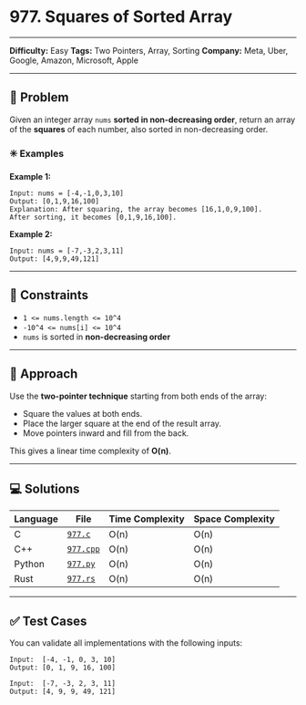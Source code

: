 # 977. Squares of Sorted Array

---
**Difficulty:** Easy
**Tags:** Two Pointers, Array, Sorting
**Company:** Meta, Uber, Google, Amazon, Microsoft, Apple
___
## 🧠 Problem

Given an integer array `nums` **sorted in non-decreasing order**, return an array of the **squares** of each number, also sorted in non-decreasing order.

### ✳️ Examples

**Example 1:**

    Input: nums = [-4,-1,0,3,10]
    Output: [0,1,9,16,100]
    Explanation: After squaring, the array becomes [16,1,0,9,100].
    After sorting, it becomes [0,1,9,16,100].

**Example 2:**

    Input: nums = [-7,-3,2,3,11]
    Output: [4,9,9,49,121]

---
## 📌 Constraints

- `1 <= nums.length <= 10^4`
- `-10^4 <= nums[i] <= 10^4`
- `nums` is sorted in **non-decreasing order**

---

## 🚀 Approach

Use the **two-pointer technique** starting from both ends of the array:

- Square the values at both ends.
- Place the larger square at the end of the result array.
- Move pointers inward and fill from the back.

This gives a linear time complexity of **O(n)**.

---

## 💻 Solutions

| Language | File                      | Time Complexity | Space Complexity |
|----------|---------------------------|------------------|------------------|
| C        | [`977.c`](./977.c)        | O(n)             | O(n)             |
| C++      | [`977.cpp`](./977.cpp)    | O(n)             | O(n)             |
| Python   | [`977.py`](./977.py)      | O(n)             | O(n)             |
| Rust     | [`977.rs`](./977.rs)      | O(n)             | O(n)             |

---

## ✅ Test Cases

You can validate all implementations with the following inputs:

```text
Input:  [-4, -1, 0, 3, 10]
Output: [0, 1, 9, 16, 100]

Input:  [-7, -3, 2, 3, 11]
Output: [4, 9, 9, 49, 121]
```

